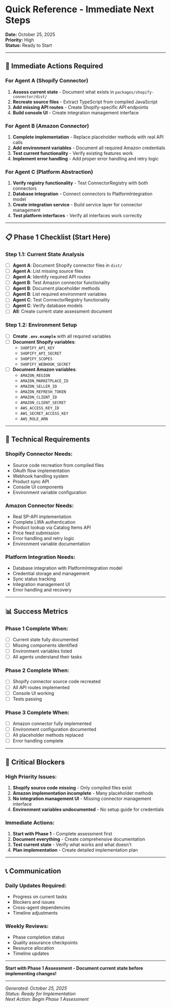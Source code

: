 # Quick Reference - Immediate Next Steps

**Date:** October 25, 2025  
**Priority:** High  
**Status:** Ready to Start

---

## 🚀 **Immediate Actions Required**

### **For Agent A (Shopify Connector)**
1. **Assess current state** - Document what exists in `packages/shopify-connector/dist/`
2. **Recreate source files** - Extract TypeScript from compiled JavaScript
3. **Add missing API routes** - Create Shopify-specific API endpoints
4. **Build console UI** - Create integration management interface

### **For Agent B (Amazon Connector)**
1. **Complete implementation** - Replace placeholder methods with real API calls
2. **Add environment variables** - Document all required Amazon credentials
3. **Test current functionality** - Verify existing features work
4. **Implement error handling** - Add proper error handling and retry logic

### **For Agent C (Platform Abstraction)**
1. **Verify registry functionality** - Test ConnectorRegistry with both connectors
2. **Database integration** - Connect connectors to PlatformIntegration model
3. **Create integration service** - Build service layer for connector management
4. **Test platform interfaces** - Verify all interfaces work correctly

---

## 📋 **Phase 1 Checklist (Start Here)**

### **Step 1.1: Current State Analysis**
- [ ] **Agent A**: Document Shopify connector files in `dist/`
- [ ] **Agent A**: List missing source files
- [ ] **Agent A**: Identify required API routes
- [ ] **Agent B**: Test Amazon connector functionality
- [ ] **Agent B**: Document placeholder methods
- [ ] **Agent B**: List required environment variables
- [ ] **Agent C**: Test ConnectorRegistry functionality
- [ ] **Agent C**: Verify database models
- [ ] **All**: Create current state assessment document

### **Step 1.2: Environment Setup**
- [ ] **Create `.env.example`** with all required variables
- [ ] **Document Shopify variables**:
  - `SHOPIFY_API_KEY`
  - `SHOPIFY_API_SECRET`
  - `SHOPIFY_SCOPES`
  - `SHOPIFY_WEBHOOK_SECRET`
- [ ] **Document Amazon variables**:
  - `AMAZON_REGION`
  - `AMAZON_MARKETPLACE_ID`
  - `AMAZON_SELLER_ID`
  - `AMAZON_REFRESH_TOKEN`
  - `AMAZON_CLIENT_ID`
  - `AMAZON_CLIENT_SECRET`
  - `AWS_ACCESS_KEY_ID`
  - `AWS_SECRET_ACCESS_KEY`
  - `AWS_ROLE_ARN`

---

## 🔧 **Technical Requirements**

### **Shopify Connector Needs:**
- Source code recreation from compiled files
- OAuth flow implementation
- Webhook handling system
- Product sync API
- Console UI components
- Environment variable configuration

### **Amazon Connector Needs:**
- Real SP-API implementation
- Complete LWA authentication
- Product lookup via Catalog Items API
- Price feed submission
- Error handling and retry logic
- Environment variable documentation

### **Platform Integration Needs:**
- Database integration with PlatformIntegration model
- Credential storage and management
- Sync status tracking
- Integration management UI
- Error handling and recovery

---

## 📊 **Success Metrics**

### **Phase 1 Complete When:**
- [ ] Current state fully documented
- [ ] Missing components identified
- [ ] Environment variables listed
- [ ] All agents understand their tasks

### **Phase 2 Complete When:**
- [ ] Shopify connector source code recreated
- [ ] All API routes implemented
- [ ] Console UI working
- [ ] Tests passing

### **Phase 3 Complete When:**
- [ ] Amazon connector fully implemented
- [ ] Environment configuration documented
- [ ] All placeholder methods replaced
- [ ] Error handling complete

---

## 🚨 **Critical Blockers**

### **High Priority Issues:**
1. **Shopify source code missing** - Only compiled files exist
2. **Amazon implementation incomplete** - Many placeholder methods
3. **No integration management UI** - Missing connector management interface
4. **Environment variables undocumented** - No setup guide for credentials

### **Immediate Actions:**
1. **Start with Phase 1** - Complete assessment first
2. **Document everything** - Create comprehensive documentation
3. **Test current state** - Verify what works and what doesn't
4. **Plan implementation** - Create detailed implementation plan

---

## 📞 **Communication**

### **Daily Updates Required:**
- Progress on current tasks
- Blockers and issues
- Cross-agent dependencies
- Timeline adjustments

### **Weekly Reviews:**
- Phase completion status
- Quality assurance checkpoints
- Resource allocation
- Timeline updates

---

**Start with Phase 1 Assessment - Document current state before implementing changes!**

---

*Generated: October 25, 2025*  
*Status: Ready for Implementation*  
*Next Action: Begin Phase 1 Assessment*
